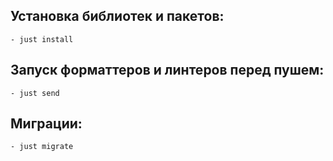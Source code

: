 ## Установка библиотек и пакетов:
    - just install

## Запуск форматтеров и линтеров перед пушем:
    - just send

## Миграции:
    - just migrate